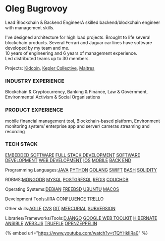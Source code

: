 # Oleg Bugrovoy

Lead Blockchain & Backend EngineerA skilled backend/blockchain engineer with management skills.

I've designed architecture for high load projects. Brought to life several blockchain products. Several Ferrari and Jaguar car lines have software developed by my team and me.  
10 years of engineering and 6 years of management experience.   
Led distributed teams up to 30 members.

Projects: [Kidcoin](../case-studies/kidcoin.md), [Kepler Collective](../case-studies/kepler-collective.md), [Maitres](../case-studies/maitres.md)

### INDUSTRY EXPERIENCE

Blockchain & Cryptocurrency, Banking & Finance, Law & Government, Environmental Activism & Social Organisations

### PRODUCT EXPERIENCE

mobile financial management tool, Blockchain-based platform, Environment monitoring system/ enterprise app and server/ cameras streaming and recording

### TECH STACK <a id="prof-tech-stack"></a>

[EMBEDDED SOFTWARE](https://cryptohire.io/results/embedded-software) [FULL STACK DEVELOPMENT](https://cryptohire.io/results/full-stack-development) [SOFTWARE DEVELOPMENT](https://cryptohire.io/results/software-development) [WEB DEVELOPMENT](https://cryptohire.io/results/web-development) [IOS](https://cryptohire.io/results/ios) [MOBILE](https://cryptohire.io/results/mobile) [BACK END](https://cryptohire.io/results/back-end-development)

  
Programming Languages:[JAVA](https://youteam.co.uk/results/java) [PYTHON](https://youteam.co.uk/results/python) [GOLANG](https://youteam.co.uk/results/golang) [SWIFT](https://youteam.co.uk/results/swift) [BASH](https://youteam.co.uk/results/bash) [SOLIDITY](https://youteam.co.uk/results/solidity)

RDBMS:[MONGODB](https://youteam.co.uk/results/mongodb) [MYSQL](https://youteam.co.uk/results/mysql) [POSTGRESQL](https://youteam.co.uk/results/postgresql) [REDIS](https://youteam.co.uk/results/redis) [COUCHDB](https://youteam.co.uk/results/couchdb)

Operating Systems:[DEBIAN](https://youteam.co.uk/results/debian) [FREEBSD](https://youteam.co.uk/results/freebsd) [UBUNTU](https://youteam.co.uk/results/ubuntu) [MACOS](https://youteam.co.uk/results/macos)

Development Tools:[JIRA](https://youteam.co.uk/results/jira) [CONFLUENCE](https://youteam.co.uk/results/confluence) [TRELLO](https://youteam.co.uk/results/trello)

Other skills:[AGILE](https://youteam.co.uk/results/agile) [CVS](https://youteam.co.uk/results/cvs) [GIT](https://youteam.co.uk/results/git) [MERCURIAL](https://youteam.co.uk/results/mercurial) [SUBVERSION](https://youteam.co.uk/results/subversion)

Libraries/Frameworks/Tools:[DJANGO](https://youteam.co.uk/results/django) [GOOGLE WEB TOOLKIT](https://youteam.co.uk/results/google-web-toolkit) [HIBERNATE](https://youteam.co.uk/results/hibernate) [ANSIBLE](https://youteam.co.uk/results/ansible) [WEB3.JS](https://youteam.co.uk/results/web3-js) [TRUFFLE](https://youteam.co.uk/results/truffle) [OPENZEPPELIN](https://youteam.co.uk/results/openzeppelin)

  


{% embed url="https://www.youtube.com/watch?v=tTQYHkIIRa0" %}



